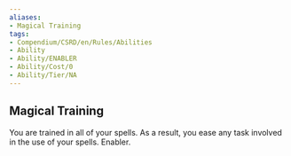 ```yaml
---
aliases:
- Magical Training
tags:
- Compendium/CSRD/en/Rules/Abilities
- Ability
- Ability/ENABLER
- Ability/Cost/0
- Ability/Tier/NA
---
```


  
## Magical Training  
You are trained in all of your spells. As a result, you ease any task involved in the use of your spells. Enabler. 